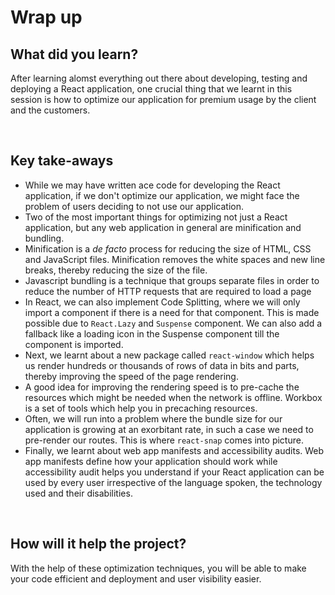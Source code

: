 # **Wrap up**

## What did you learn?

After learning alomst everything out there about developing, testing and deploying a React application, one crucial thing that we learnt in this session is how to optimize our application for premium usage by the client and the customers.

<br />

## Key take-aways 

- While we may have written ace code for developing the React application, if we don't optimize our application, we might face the problem of users deciding to not use our application.
- Two of the most important things for optimizing not just a React application, but any web application in general are minification and bundling.
- Minification is a *de facto* process for reducing the size of HTML, CSS and JavaScript files. Minification removes the white spaces and new line breaks, thereby reducing the size of the file.
- Javascript bundling is a technique that groups separate files in order to reduce the number of HTTP requests that are required to load a page
- In React, we can also implement Code Splitting, where we will only import a component if there is a need for that component. This is made possible due to ```React.Lazy``` and ```Suspense``` component. We can also add a fallback like a loading icon in the Suspense component till the component is imported.
- Next, we learnt about a new package called ```react-window``` which helps us render hundreds or thousands of rows of data in bits and parts, thereby improving the speed of the page rendering.
- A good idea for improving the rendering speed is to pre-cache the resources which might be needed when the network is offline. Workbox is a set of tools which help you in precaching resources.
- Often, we will run into a problem where the bundle size for our application is growing at an exorbitant rate, in such a case we need to pre-render our routes. This is where ```react-snap``` comes into picture.
- Finally, we learnt about web app manifests and accessibility audits. Web app manifests define how your application should work while accessibility audit helps you understand if your React application can be used by every user irrespective of the language spoken, the technology used and their disabilities.

<br />

## How will it help the project?

With the help of these optimization techniques, you will be able to make your code efficient and deployment and user visibility easier.